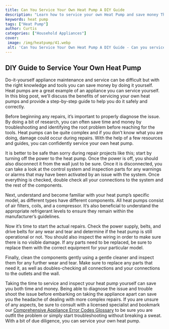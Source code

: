 ```yaml
---
title: Can You Service Your Own Heat Pump A DIY Guide
description: "Learn how to service your own Heat Pump and save money This DIY guide provides a detailed and step-by-step guide on how to service a Heat Pump as well as discuss some of the advantages and disadvantages of servicing it yourself"
keywords: heat pump
tags: ["Heat Pump"]
author: Curtis
categories: ["Household Appliances"]
cover: 
 image: /img/heatpump/41.webp
 alt: 'Can You Service Your Own Heat Pump A DIY Guide - Can you service a heat pump yourself'
---
```

## DIY Guide to Service Your Own Heat Pump

Do-it-yourself appliance maintenance and service can be difficult but with the right knowledge and tools you can save money by doing it yourself. Heat pumps are a great example of an appliance you can service yourself. In this blog post, we’ll discuss the benefits of servicing your own heat pumps and provide a step-by-step guide to help you do it safely and correctly. 

Before beginning any repairs, it’s important to properly diagnose the issue. By doing a bit of research, you can often save time and money by troubleshooting and identifying the root problem before reaching for the tools. Heat pumps can be quite complex and if you don’t know what you are doing, damage could occur during repairs. With the help of a few resources and guides, you can confidently service your own heat pump. 

It is better to be safe than sorry during repair projects like this; start by turning off the power to the heat pump. Once the power is off, you should also disconnect it from the wall just to be sure. Once it is disconnected, you can take a look at the control system and inspection parts for any warnings or alarms that may have been activated by an issue with the system. Once everything is checked, double check all your connections to the system and the rest of the components. 

Next, understand and become familiar with your heat pump’s specific model, as different types have different components. All heat pumps consist of air filters, coils, and a compressor. It’s also beneficial to understand the appropriate refrigerant levels to ensure they remain within the manufacturer’s guidelines. 

Now it’s time to start the actual repairs. Check the power supply, belts, and drive belts for any wear and tear and determine if the heat pump is still operational or not. You should also inspect the wiring in order to make sure there is no visible damage. If any parts need to be replaced, be sure to replace them with the correct equipment for your particular model.

Finally, clean the components gently using a gentle cleaner and inspect them for any further wear and tear. Make sure to replace any parts that need it, as well as doubles-checking all connections and your connections to the outlets and the wall. 

Taking the time to service and inspect your heat pump yourself can save you both time and money. Being able to diagnose the issue and trouble shoot the issue before embarking on taking the appliance apart can save you the headache of dealing with more complex repairs. If you are unsure of any aspects, be sure to consult with a licensed specialist and bookmark our [Comprehensive Appliance Error Codes Glossary](./error-codes/) to be sure you are outfit the problem or simply start troubleshooting without breaking a sweat. With a bit of due diligence, you can service your own heat pump.

